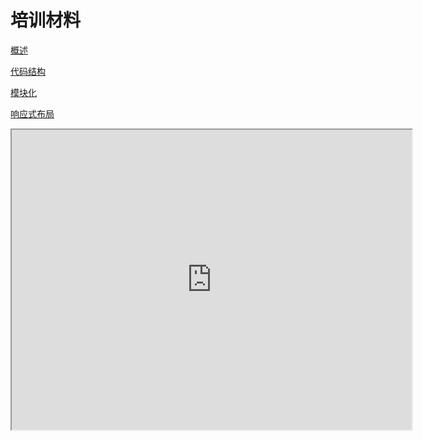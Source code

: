 # 培训材料
[概述](概述.md)

[代码结构](代码结构.md)

[模块化](模块化.md)

[响应式布局](响应式布局.md)



<iframe width="640" height="480" src="http://www.baidu.com"/>